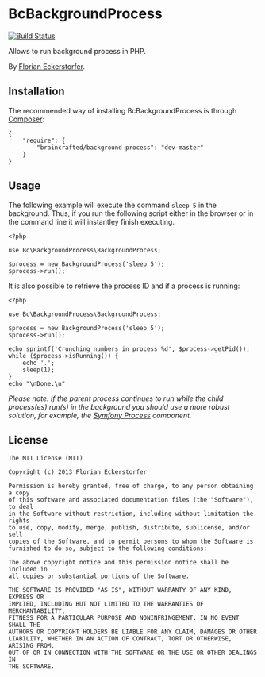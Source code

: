 BcBackgroundProcess
===================

[![Build Status](https://travis-ci.org/braincrafted/background-process.png?branch=master)](https://travis-ci.org/braincrafted/background-process)

Allows to run background process in PHP.

By [Florian Eckerstorfer](http://florianeckerstorfer.com).

Installation
------------

The recommended way of installing BcBackgroundProcess is through [Composer](http://getcomposer.org):

    {
        "require": {
            "braincrafted/background-process": "dev-master"
        }
    }

Usage
-----

The following example will execute the command `sleep 5` in the background. Thus, if you run the following script either in the browser or in the command line it will instantley finish executing.

    <?php

    use Bc\BackgroundProcess\BackgroundProcess;

    $process = new BackgroundProcess('sleep 5');
    $process->run();

It is also possible to retrieve the process ID and if a process is running:

    <?php

    use Bc\BackgroundProcess\BackgroundProcess;

    $process = new BackgroundProcess('sleep 5');
    $process->run();

    echo sprintf('Crunching numbers in process %d', $process->getPid());
    while ($process->isRunning()) {
        echo '.';
        sleep(1);
    }
    echo "\nDone.\n"

*Please note: If the parent process continues to run while the child process(es) run(s) in the background you should use a more robust solution, for example, the [Symfony Process](https://github.com/symfony/Process) component.*

License
-------

```
The MIT License (MIT)

Copyright (c) 2013 Florian Eckerstorfer

Permission is hereby granted, free of charge, to any person obtaining a copy
of this software and associated documentation files (the "Software"), to deal
in the Software without restriction, including without limitation the rights
to use, copy, modify, merge, publish, distribute, sublicense, and/or sell
copies of the Software, and to permit persons to whom the Software is
furnished to do so, subject to the following conditions:

The above copyright notice and this permission notice shall be included in
all copies or substantial portions of the Software.

THE SOFTWARE IS PROVIDED "AS IS", WITHOUT WARRANTY OF ANY KIND, EXPRESS OR
IMPLIED, INCLUDING BUT NOT LIMITED TO THE WARRANTIES OF MERCHANTABILITY,
FITNESS FOR A PARTICULAR PURPOSE AND NONINFRINGEMENT. IN NO EVENT SHALL THE
AUTHORS OR COPYRIGHT HOLDERS BE LIABLE FOR ANY CLAIM, DAMAGES OR OTHER
LIABILITY, WHETHER IN AN ACTION OF CONTRACT, TORT OR OTHERWISE, ARISING FROM,
OUT OF OR IN CONNECTION WITH THE SOFTWARE OR THE USE OR OTHER DEALINGS IN
THE SOFTWARE.
```
